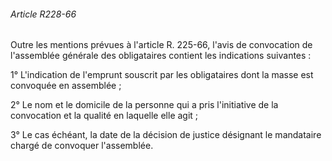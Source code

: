 ###### Article R228-66

Outre les mentions prévues à l'article R. 225-66, l'avis de convocation de l'assemblée générale des obligataires contient les indications suivantes :

1° L'indication de l'emprunt souscrit par les obligataires dont la masse est convoquée en assemblée ;

2° Le nom et le domicile de la personne qui a pris l'initiative de la convocation et la qualité en laquelle elle agit ;

3° Le cas échéant, la date de la décision de justice désignant le mandataire chargé de convoquer l'assemblée.

